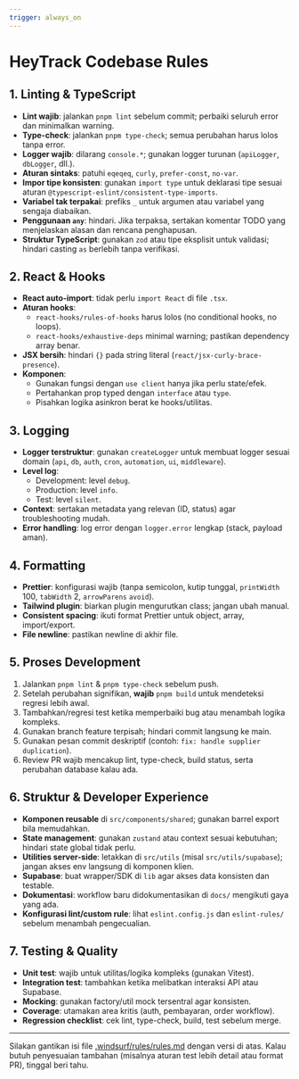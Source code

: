 ```yaml
---
trigger: always_on
---
```


# HeyTrack Codebase Rules

## 1. Linting & TypeScript
- **Lint wajib**: jalankan `pnpm lint` sebelum commit; perbaiki seluruh error dan minimalkan warning.  
- **Type-check**: jalankan `pnpm type-check`; semua perubahan harus lolos tanpa error.  
- **Logger wajib**: dilarang `console.*`; gunakan logger turunan (`apiLogger`, `dbLogger`, dll.).  
- **Aturan sintaks**: patuhi `eqeqeq`, `curly`, `prefer-const`, `no-var`.  
- **Impor tipe konsisten**: gunakan `import type` untuk deklarasi tipe sesuai aturan `@typescript-eslint/consistent-type-imports`.  
- **Variabel tak terpakai**: prefiks `_` untuk argumen atau variabel yang sengaja diabaikan.  
- **Penggunaan `any`**: hindari. Jika terpaksa, sertakan komentar TODO yang menjelaskan alasan dan rencana penghapusan.  
- **Struktur TypeScript**: gunakan `zod` atau tipe eksplisit untuk validasi; hindari casting `as` berlebih tanpa verifikasi.

## 2. React & Hooks
- **React auto-import**: tidak perlu `import React` di file `.tsx`.  
- **Aturan hooks**:  
  - `react-hooks/rules-of-hooks` harus lolos (no conditional hooks, no loops).  
  - `react-hooks/exhaustive-deps` minimal warning; pastikan dependency array benar.  
- **JSX bersih**: hindari `{}` pada string literal (`react/jsx-curly-brace-presence`).  
- **Komponen**:  
  - Gunakan fungsi dengan `use client` hanya jika perlu state/efek.  
  - Pertahankan prop typed dengan `interface` atau `type`.  
  - Pisahkan logika asinkron berat ke hooks/utilitas.

## 3. Logging
- **Logger terstruktur**: gunakan `createLogger` untuk membuat logger sesuai domain (`api`, `db`, `auth`, `cron`, `automation`, `ui`, `middleware`).  
- **Level log**:  
  - Development: level `debug`.  
  - Production: level `info`.  
  - Test: level `silent`.  
- **Context**: sertakan metadata yang relevan (ID, status) agar troubleshooting mudah.  
- **Error handling**: log error dengan `logger.error` lengkap (stack, payload aman).

## 4. Formatting
- **Prettier**: konfigurasi wajib (tanpa semicolon, kutip tunggal, `printWidth` 100, `tabWidth` 2, `arrowParens` `avoid`).  
- **Tailwind plugin**: biarkan plugin mengurutkan class; jangan ubah manual.  
- **Consistent spacing**: ikuti format Prettier untuk object, array, import/export.  
- **File newline**: pastikan newline di akhir file.

## 5. Proses Development
1. Jalankan `pnpm lint` & `pnpm type-check` sebelum push.  
2. Setelah perubahan signifikan, **wajib** `pnpm build` untuk mendeteksi regresi lebih awal.  
3. Tambahkan/regresi test ketika memperbaiki bug atau menambah logika kompleks.  
4. Gunakan branch feature terpisah; hindari commit langsung ke main.  
5. Gunakan pesan commit deskriptif (contoh: `fix: handle supplier duplication`).  
6. Review PR wajib mencakup lint, type-check, build status, serta perubahan database kalau ada.

## 6. Struktur & Developer Experience
- **Komponen reusable** di `src/components/shared`; gunakan barrel export bila memudahkan.  
- **State management**: gunakan `zustand` atau context sesuai kebutuhan; hindari state global tidak perlu.  
- **Utilities server-side**: letakkan di `src/utils` (misal `src/utils/supabase`); jangan akses env langsung di komponen klien.  
- **Supabase**: buat wrapper/SDK di `lib` agar akses data konsisten dan testable.  
- **Dokumentasi**: workflow baru didokumentasikan di `docs/` mengikuti gaya yang ada.  
- **Konfigurasi lint/custom rule**: lihat `eslint.config.js` dan `eslint-rules/` sebelum menambah pengecualian.

## 7. Testing & Quality
- **Unit test**: wajib untuk utilitas/logika kompleks (gunakan Vitest).  
- **Integration test**: tambahkan ketika melibatkan interaksi API atau Supabase.  
- **Mocking**: gunakan factory/util mock tersentral agar konsisten.  
- **Coverage**: utamakan area kritis (auth, pembayaran, order workflow).  
- **Regression checklist**: cek lint, type-check, build, test sebelum merge.

---

Silakan gantikan isi file [.windsurf/rules/rules.md](cci:7://file:///Users/mymac/Projects/HeyTrack/.windsurf/rules/rules.md:0:0-0:0) dengan versi di atas. Kalau butuh penyesuaian tambahan (misalnya aturan test lebih detail atau format PR), tinggal beri tahu.